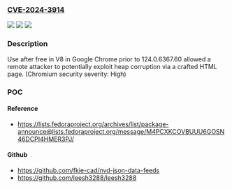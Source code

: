 ### [CVE-2024-3914](https://cve.mitre.org/cgi-bin/cvename.cgi?name=CVE-2024-3914)
![](https://img.shields.io/static/v1?label=Product&message=Chrome&color=blue)
![](https://img.shields.io/static/v1?label=Version&message=124.0.6367.60%3C%20124.0.6367.60%20&color=brighgreen)
![](https://img.shields.io/static/v1?label=Vulnerability&message=Use%20after%20free&color=brighgreen)

### Description

Use after free in V8 in Google Chrome prior to 124.0.6367.60 allowed a remote attacker to potentially exploit heap corruption via a crafted HTML page. (Chromium security severity: High)

### POC

#### Reference
- https://lists.fedoraproject.org/archives/list/package-announce@lists.fedoraproject.org/message/M4PCXKCOVBUUU6GOSN46DCPI4HMER3PJ/

#### Github
- https://github.com/fkie-cad/nvd-json-data-feeds
- https://github.com/leesh3288/leesh3288

